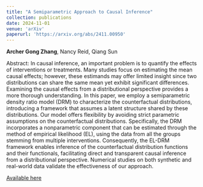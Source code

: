 ```yaml
--- 
title: "A Semiparametric Approach to Causal Inference" 
collection: publications 
date: 2024-11-01
venue: 'arXiv'
paperurl: 'https://arxiv.org/abs/2411.00950' 
--- 
```


**Archer Gong Zhang**, Nancy Reid, Qiang Sun

Abstract: In causal inference, an important problem is to quantify the effects of interventions or treatments. 
Many studies focus on estimating the mean causal effects; however, these estimands may offer limited insight since two distributions can share the same mean yet exhibit significant differences. 
Examining the causal effects from a distributional perspective provides a more thorough understanding. 
In this paper, we employ a semiparametric density ratio model (DRM) to characterize the counterfactual distributions, introducing a framework that assumes a latent structure shared by these distributions. 
Our model offers flexibility by avoiding strict parametric assumptions on the counterfactual distributions. 
Specifically, the DRM incorporates a nonparametric component that can be estimated through the method of empirical likelihood (EL), using the data from all the groups stemming from multiple interventions. 
Consequently, the EL-DRM framework enables inference of the counterfactual distribution functions and their functionals, facilitating direct and transparent causal inference from a distributional perspective. 
Numerical studies on both synthetic and real-world data validate the effectiveness of our approach.

[Available here](https://arxiv.org/abs/2411.00950)

